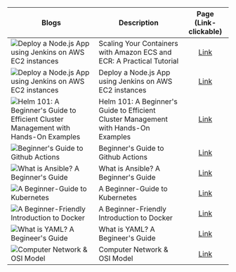 
|                                                 Blogs                                                  | Description   |  Page (Link- clickable)          |
|-----------------------------------------------------------------------------------------------------------|-------------|:---------------------------:|
|![Deploy a Node.js App using Jenkins on AWS EC2 instances]()|Scaling Your Containers with Amazon ECS and ECR: A Practical Tutorial|[Link]()|
|![Deploy a Node.js App using Jenkins on AWS EC2 instances](https://user-images.githubusercontent.com/97302447/224563678-1d4e8cb2-6996-4b3d-89fb-1f9828ef0933.png)|Deploy a Node.js App using Jenkins on AWS EC2 instances|[Link](https://devopscommunity.hashnode.dev/deploy-a-nodejs-app-using-jenkins-on-aws-ec2-instances)|
|![Helm 101: A Beginner's Guide to Efficient Cluster Management with Hands-On Examples](https://user-images.githubusercontent.com/97302447/220530971-660df3f2-d3d0-4d02-94fb-dd4e9d9e71df.jpg)|Helm 101: A Beginner's Guide to Efficient Cluster Management with Hands-On Examples|[Link](https://yashpimple.hashnode.dev/helm-101-a-beginners-guide-to-efficient-cluster-management-with-hands-on-examples-1)| 
|![Beginner's Guide to Github Actions](https://user-images.githubusercontent.com/97302447/220530990-97da7213-95c3-4ac3-b7d7-aab4f5b51dfe.jpg)|Beginner's Guide to Github Actions|[Link](https://yashpimple.hashnode.dev/beginners-guide-to-github-actions)| 
|![What is Ansible? A Beginner's Guide](https://user-images.githubusercontent.com/97302447/220530997-7a2648c2-cde5-49a6-a59a-4ff35e7bbfe0.jpg)|What is Ansible? A Beginner's Guide|[Link](https://yashpimple.hashnode.dev/what-is-ansible-a-beginners-guide)| 
|![A Beginner-Guide to Kubernetes](https://user-images.githubusercontent.com/97302447/220531001-0a52eab8-e5b5-4815-b433-98f3345f2041.jpg)|A Beginner-Guide to Kubernetes |[Link](https://yashpimple.hashnode.dev/a-beginner-guides-to-kubernetes)|    
|![A Beginner-Friendly Introduction to Docker](https://user-images.githubusercontent.com/97302447/220531011-f2dbcf52-c501-4dfd-8843-f62b893d92ad.jpg)| A Beginner-Friendly Introduction to Docker |[Link](https://yashpimple.hashnode.dev/a-beginner-friendly-introduction-to-docker)| 
|![What is YAML? A Begineer's Guide](https://user-images.githubusercontent.com/97302447/220531003-f73852dd-c201-4477-a481-f6afe2c47c2a.jpg)|What is YAML? A Begineer's Guide|[Link](https://yashpimple.hashnode.dev/what-is-yaml-a-begineers-guide) |                  
|![Computer Network & OSI Model](https://user-images.githubusercontent.com/97302447/220531008-cff0d6e7-e663-4e4e-9fd2-e41fdad61115.jpg)| Computer Network & OSI Model |[Link](https://yashpimple.hashnode.dev/computer-network-and-osi-model)|






















